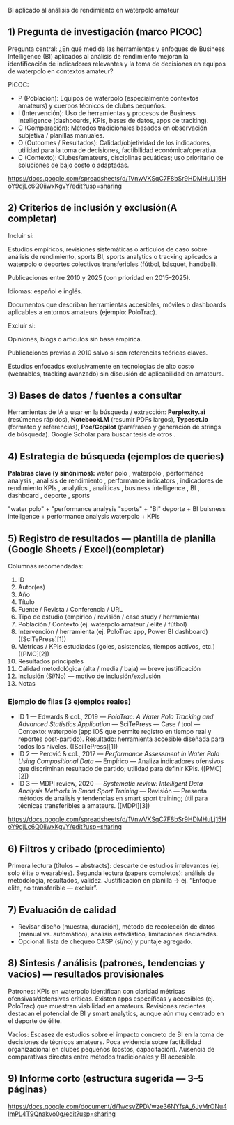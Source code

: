 BI aplicado al análisis de rendimiento en waterpolo amateur

## 1) Pregunta de investigación (marco PICOC)

Pregunta central:
¿En qué medida las herramientas y enfoques de Business Intelligence (BI) aplicados al análisis de rendimiento mejoran la identificación de indicadores relevantes y la toma de decisiones en equipos de waterpolo en contextos amateur?

PICOC:

* P (Población): Equipos de waterpolo (especialmente contextos amateurs) y cuerpos técnicos de clubes pequeños.
* I (Intervención): Uso de herramientas y procesos de Business Intelligence (dashboards, KPIs, bases de datos, apps de tracking).
* C (Comparación): Métodos tradicionales basados en observación subjetiva / planillas manuales.
* O (Outcomes / Resultados): Calidad/objetividad de los indicadores, utilidad para la toma de decisiones, factibilidad económica/operativa.
* C (Contexto): Clubes/amateurs, disciplinas acuáticas; uso prioritario de soluciones de bajo costo o adaptadas.

https://docs.google.com/spreadsheets/d/1VnwVKSqC7F8bSr9HDMHuLj15HoY9djLc6Q0iiwxKgvY/edit?usp=sharing

## 2) Criterios de inclusión y exclusión(A completar)
Incluir si:

Estudios empíricos, revisiones sistemáticas o artículos de caso sobre análisis de rendimiento, sports BI, sports analytics o tracking aplicados a waterpolo o deportes colectivos transferibles (fútbol, básquet, handball).

Publicaciones entre 2010 y 2025 (con prioridad en 2015–2025).

Idiomas: español e inglés.

Documentos que describan herramientas accesibles, móviles o dashboards aplicables a entornos amateurs (ejemplo: PoloTrac).

Excluir si:

Opiniones, blogs o artículos sin base empírica.

Publicaciones previas a 2010 salvo si son referencias teóricas claves.

Estudios enfocados exclusivamente en tecnologías de alto costo (wearables, tracking avanzado) sin discusión de aplicabilidad en amateurs.



## 3) Bases de datos / fuentes a consultar



Herramientas de IA a usar en la búsqueda / extracción: **Perplexity.ai** (resúmenes rápidos), **NotebookLM** (resumir PDFs largos), **Typeset.io** (formateo y referencias), **Poe/Copilot** (parafraseo y generación de strings de búsqueda). Google Scholar para buscar tesis de otros . 



## 4) Estrategia de búsqueda (ejemplos de queries)

**Palabras clave (y sinónimos):**
water polo , waterpolo , performance analysis , analisis de rendimiento , performance indicators , indicadores de rendimiento  KPIs  , analytics , analiticas , business intelligence , BI , dashboard , deporte , sports



"water polo" + "performance analysis
"sports" + "BI"
deporte +  BI
buisness inteligence + performance analysis
waterpolo + KPIs



## 5) Registro de resultados — plantilla de planilla (Google Sheets / Excel)(completar)

Columnas recomendadas:

1. ID
2. Autor(es)
3. Año
4. Título
5. Fuente / Revista / Conferencia / URL
6. Tipo de estudio (empírico / revisión / case study / herramienta)
7. Población / Contexto (ej. waterpolo amateur / elite / fútbol)
8. Intervención / herramienta (ej. PoloTrac app, Power BI dashboard) ([SciTePress][1])
9. Métricas / KPIs estudiadas (goles, asistencias, tiempos activos, etc.) ([PMC][2])
10. Resultados principales
11. Calidad metodológica (alta / media / baja) — breve justificación
12. Inclusión (Sí/No) — motivo de inclusión/exclusión
13. Notas

### Ejemplo de filas (3 ejemplos reales)

* ID 1 — Edwards & col., 2019 — *PoloTrac: A Water Polo Tracking and Advanced Statistics Application* — SciTePress — Case / tool — Contexto: waterpolo (app iOS que permite registro en tiempo real y reportes post-partido). Resultado: herramienta accesible diseñada para todos los niveles. ([SciTePress][1])
* ID 2 — Perović & col., 2017 — *Performance Assessment in Water Polo Using Compositional Data* — Empírico — Analiza indicadores ofensivos que discriminan resultado de partido; utilidad para definir KPIs. ([PMC][2])
* ID 3 — MDPI review, 2020 — *Systematic review: Intelligent Data Analysis Methods in Smart Sport Training* — Revisión — Presenta métodos de análisis y tendencias en smart sport training; útil para técnicas transferibles a amateurs. ([MDPI][3])

https://docs.google.com/spreadsheets/d/1VnwVKSqC7F8bSr9HDMHuLj15HoY9djLc6Q0iiwxKgvY/edit?usp=sharing

## 6) Filtros y cribado (procedimiento)

Primera lectura (títulos + abstracts): descarte de estudios irrelevantes (ej. solo élite o wearables).
Segunda lectura (papers completos): análisis de metodología, resultados, validez.
Justificación en planilla → ej. “Enfoque elite, no transferible — excluir”.

## 7) Evaluación de calidad

* Revisar diseño (muestra, duración), método de recolección de datos (manual vs. automático), análisis estadístico, limitaciones declaradas.    
* Opcional: lista de chequeo CASP (sí/no) y puntaje agregado.



## 8) Síntesis / análisis (patrones, tendencias y vacíos) — resultados provisionales

Patrones:
KPIs en waterpolo identifican con claridad métricas ofensivas/defensivas críticas.
Existen apps específicas y accesibles (ej. PoloTrac) que muestran viabilidad en amateurs.
Revisiones recientes destacan el potencial de BI y smart analytics, aunque aún muy centrado en el deporte de élite.

Vacíos:
Escasez de estudios sobre el impacto concreto de BI en la toma de decisiones de técnicos amateurs.
Poca evidencia sobre factibilidad organizacional en clubes pequeños (costos, capacitación).
Ausencia de comparativas directas entre métodos tradicionales y BI accesible. 

## 9) Informe corto (estructura sugerida — 3–5 páginas)

https://docs.google.com/document/d/1wcsyZPDVwze36NYfsA_6JyMrONu4lmPL4T9Qnakvo0g/edit?usp=sharing

